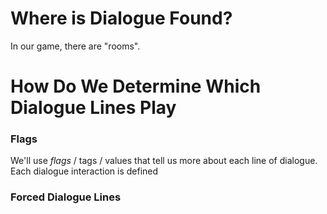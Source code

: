 # Where is Dialogue Found?

In our game, there are "rooms".

# How Do We Determine Which Dialogue Lines Play

### Flags

We'll use *flags* / tags / values that tell us more about each line of dialogue. Each dialogue interaction is defined

### Forced Dialogue Lines
